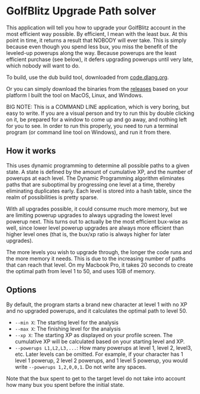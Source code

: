 # GolfBlitz Upgrade Path solver

This application will tell you how to upgrade your GolfBlitz account in the most efficient way possible. By efficient, I mean with the least bux. At this point in time, it returns a result that NOBODY will ever take. This is simply because even though you spend less bux, you miss the benefit of the leveled-up powerups along the way. Because powerups are the least efficient purchase (see below), it defers upgrading powerups until very late, which nobody will want to do.

To build, use the dub build tool, downloaded from [code.dlang.org](https://code.dlang.org).

Or you can simply download the binaries from the [releases](https://github.com/schveiguy/gblevelup/releases) based on your platform I built the tool on MacOS, Linux, and Windows.

BIG NOTE: This is a COMMAND LINE application, which is very boring, but easy to write. If you are a visual person and try to run this by double clicking on it, be prepared for a window to come up and go away, and nothing left for you to see. In order to run this properly, you need to run a terminal program (or command line tool on Windows), and run it from there.

## How it works

This uses dynamic programming to determine all possible paths to a given state. A state is defined by the amount of cumulative XP, and the number of powerups at each level. The Dynamic Programming algorithm eliminates paths that are suboptimal by progressing one level at a time, thereby eliminating duplicates early. Each level is stored into a hash table, since the realm of possibilities is pretty sparse.

With all upgrades possible, it could consume much more memory, but we are limiting powerup upgrades to always upgrading the lowest level powerup next. This turns out to actually be the most efficient bux-wise as well, since lower level powerup upgrades are always more efficient than higher level ones (that is, the bux/xp ratio is always higher for later upgrades).

The more levels you wish to upgrade through, the longer the code runs and the more memory it needs. This is due to the increasing number of paths that can reach that level. On my Macbook Pro, it takes 20 seconds to create the optimal path from level 1 to 50, and uses 1GB of memory.

## Options

By default, the program starts a brand new character at level 1 with no XP and no upgraded powerups, and it calculates the optimal path to level 50.

* `--min X`: The starting level for the analysis
* `--max X`: The finishing level for the analysis
* `--xp X`: The starting XP as displayed on your profile screen. The cumulative XP will be calculated based on your starting level and XP.
* `--powerups L1,L2,L3,...`: How many powerups at level 1, level 2, level3, etc. Later levels can be omitted. For example, if your character has 1 level 1 powerup, 2 level 2 powerups, and 1 level 5 powerup, you would write `--powerups 1,2,0,0,1`. Do not write any spaces.

Note that the bux spent to get to the target level do not take into account how many bux you spent before the initial state.
